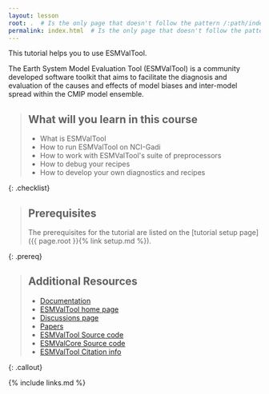 ```yaml
---
layout: lesson
root: .  # Is the only page that doesn't follow the pattern /:path/index.html
permalink: index.html  # Is the only page that doesn't follow the pattern /:path/index.html
---
```


This tutorial helps you to use ESMValTool.

The Earth System Model Evaluation Tool (ESMValTool) is a community developed
software toolkit that aims to facilitate the diagnosis and evaluation of the
causes and effects of model biases and inter-model spread within the CMIP model
ensemble.


> ## What will you learn in this course
>
> - What is ESMValTool
> - How to run ESMValTool on NCI-Gadi
> - How to work with ESMValTool's suite of preprocessors
> - How to debug your recipes
> - How to develop your own diagnostics and recipes
>
{: .checklist}

> ## Prerequisites
>
> The prerequisites for the tutorial are listed on the
> [tutorial setup page]({{ page.root }}{% link setup.md %}).
>
{: .prereq}

> ## Additional Resources
>
> - [Documentation](https://docs.esmvaltool.org)
> - [ESMValTool home page](https://www.esmvaltool.org/)
> - [Discussions page](https://github.com/ESMValGroup/ESMValTool/discussions)
> - [Papers](https://esmvaltool.org/references/)
> - [ESMValTool Source code](https://github.com/ESMValGroup/ESMValTool)
> - [ESMValCore Source code](https://github.com/ESMValGroup/ESMValCore)
> - [ESMValTool Citation info](https://tutorial.esmvaltool.org/about/index.html)
>
{: .callout}

{% include links.md %}

